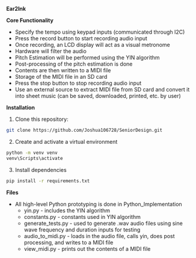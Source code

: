 **Ear2Ink**

**Core Functionality**
* Specify the tempo using keypad inputs (communicated through I2C)
* Press the record button to start recording audio input
* Once recording, an LCD display will act as a visual metronome
* Hardware will filter the audio
* Pitch Estimation will be performed using the YIN algorithm
* Post-processing of the pitch estimation is done
* Contents are then written to a MIDI file
* Storage of the MIDI file in an SD card
* Press the stop button to stop recording audio input
* Use an external source to extract MIDI file from SD card and convert it into sheet music (can be saved, downloaded, printed, etc. by user)
  
**Installation**
1. Clone this repository:
```bash
git clone https://github.com/Joshua106728/SeniorDesign.git
```

2. Create and activate a virtual environment
```bash
python -m venv venv
venv\Scripts\activate
```

3. Install dependencies
```bash
pip install -r requirements.txt
```

**Files**
* All high-level Python prototyping is done in Python_Implementation
    * yin.py - includes the YIN algorithm
    * constants.py - constants used in YIN algorithm
    * generate_tests.py - used to generate .wav audio files using sine wave frequency and duration inputs for testing
    * audio_to_midi.py - loads in the audio file, calls yin, does post processing, and writes to a MIDI file
    * view_midi.py - prints out the contents of a MIDI file
